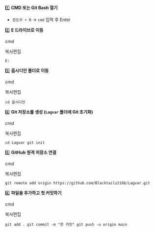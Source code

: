 

1️⃣ **CMD 또는 Git Bash 열기**

- `윈도우 + R` → `cmd` 입력 후 Enter

2️⃣ **E 드라이브로 이동**

cmd

복사편집

`E:`

3️⃣ **옵시디언 폴더로 이동**

cmd

복사편집

`cd 옵시디언`

4️⃣ **Git 저장소를 생성 (`Lagvar` 폴더에 Git 초기화)**

cmd

복사편집

`cd Lagvar git init`

5️⃣ **GitHub 원격 저장소 연결**

cmd

복사편집

`git remote add origin https://github.com/Blacktailz2188/Lagvar.git`

6️⃣ **파일을 추가하고 첫 커밋하기**

cmd

복사편집

`git add . git commit -m "첫 커밋" git push -u origin main`